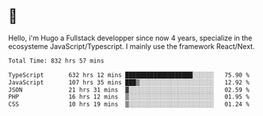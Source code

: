 # 👋 

Hello, i'm Hugo a Fullstack developper since now 4 years, specialize in the ecosysteme JavaScript/Typescript. I mainly use the framework React/Next.

<!--START_SECTION:waka-->

```txt
Total Time: 832 hrs 57 mins

TypeScript       632 hrs 12 mins ███████████████████░░░░░░   75.90 %
JavaScript       107 hrs 35 mins ███▒░░░░░░░░░░░░░░░░░░░░░   12.92 %
JSON             21 hrs 31 mins  ▓░░░░░░░░░░░░░░░░░░░░░░░░   02.59 %
PHP              16 hrs 12 mins  ▒░░░░░░░░░░░░░░░░░░░░░░░░   01.95 %
CSS              10 hrs 19 mins  ▒░░░░░░░░░░░░░░░░░░░░░░░░   01.24 %
```

<!--END_SECTION:waka-->
